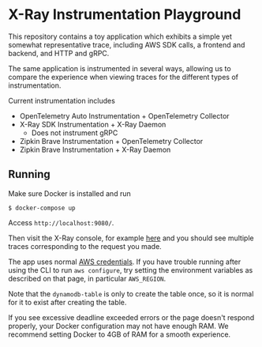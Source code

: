 # X-Ray Instrumentation Playground

This repository contains a toy application which exhibits a simple yet somewhat representative trace,
including AWS SDK calls, a frontend and backend, and HTTP and gRPC.

The same application is instrumented in several ways, allowing us to compare the experience when viewing
traces for the different types of instrumentation.

Current instrumentation includes
- OpenTelemetry Auto Instrumentation + OpenTelemetry Collector
- X-Ray SDK Instrumentation + X-Ray Daemon
  - Does not instrument gRPC
- Zipkin Brave Instrumentation + OpenTelemetry Collector
- Zipkin Brave Instrumentation + X-Ray Daemon

## Running

Make sure Docker is installed and run

`$ docker-compose up`

Access `http://localhost:9080/`.

Then visit the X-Ray console, for example [here](https://ap-northeast-1.console.aws.amazon.com/xray/home?region=ap-northeast-1#/traces)
and you should see multiple traces corresponding to the request you made.

The app uses normal [AWS credentials](https://docs.aws.amazon.com/sdk-for-java/v2/developer-guide/setup-credentials.html).
If you have trouble running after using the CLI to run `aws configure`, try setting the environment variables as described
on that page, in particular `AWS_REGION`.

Note that the `dynamodb-table` is only to create the table once, so it is normal for it to exist after creating the table.

If you see excessive deadline exceeded errors or the page doesn't respond properly, your Docker configuration may not have enough RAM.
We recommend setting Docker to 4GB of RAM for a smooth experience.
